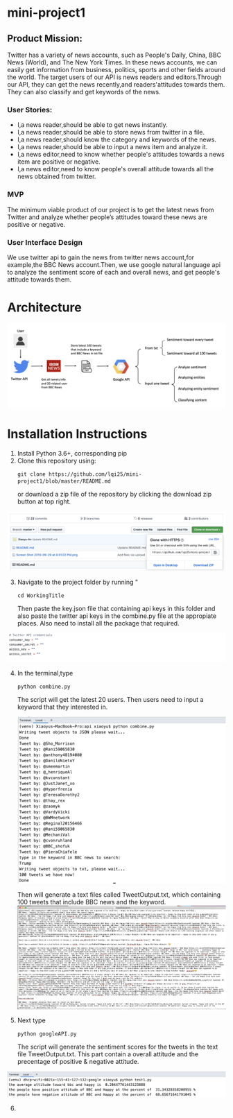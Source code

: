 
# mini-project1   

## Product Mission:
Twitter has a variety of news accounts, such as People's Daily, China, BBC News (World), and The New York Times. In these news accounts, we can easily get information from business, politics, sports and other fields around the world. The target users of our API is news readers and editors.Through our API, they can get the news recently,and readers'attitudes towards them. They can also classify and get keywords of the news.   

### User Stories:  
- I,a news reader,should be able to get news instantly.
- I,a news reader,should be able to store news from twitter in a file.
- I,a news reader,should know the category and keywords of the news.
- I,a news reader,should be able to input a news item and analyze it.
- I,a news editor,need to know whether people's attitudes towards a news item are positive or negative.
- I,a news editor,need to know people's overall attitude towards all the news obtained from twitter.   

### MVP
The minimum viable product of our project is to get the latest news from Twitter and analyze whether people’s attitudes toward these news are positive or negative.

### User Interface Design
We use twitter api to gain the news from twitter news account,for example,the BBC News account.Then, we use google natural language api to analyze the sentiment score of each and overall news, and get people's attitude towards them.

# Architecture
<img src="https://github.com/lqi25/mini-project1/blob/master/Screen%20Shot%202019-09-29%20at%208.51.02%20PM.png"/> 

# Installation Instructions
1. Install Python 3.6+, corresponding pip
2. Clone this repository using:
   ```
   git clone https://github.com/lqi25/mini-project1/blob/master/README.md
   ```
   or download a zip file of the repository by clicking the download zip button at top right.
<img src="https://github.com/lqi25/mini-project1/blob/master/githubclone.png"/> 



3. Navigate to the project folder by running "
      ```
      cd WorkingTitle
      ```
      Then paste the key.json file that containing api keys in this folder and also paste the twitter api keys in the combine.py file at the appropiate places. Also need to install all the package that required.
 <img src="https://github.com/lqi25/mini-project1/blob/master/twitterkey1.png"/> 
 
 
 
4. In the terminal,type 
      ```
      python combine.py
      ```
      The script will get the latest 20 users. Then users need to input a keyword that they interested in. 
      
      <img src="https://github.com/lqi25/mini-project1/blob/master/twitterouput.png"/> 
      
      Then will generate a text files called TweetOutput.txt, which containing 100 tweets that include BBC news and the keyword.
       <img src="https://github.com/lqi25/mini-project1/blob/master/txt.png"/> 
     
     
5. Next type 
      ```
      python googleAPI.py
      ```
      The script will generate the sentiment scores for the tweets in the text file TweetOutput.txt. This part contain a overall attitude and the precentage of positive & negative attitude.
      
 <img src="https://github.com/lqi25/mini-project1/blob/master/googleoutput.png"/> 
          
6.





